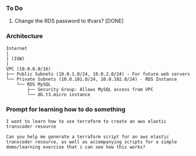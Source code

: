 ### To Do

1. Change the RDS password to tfvars? [DONE]


### Architecture
```
Internet
|
| (IGW)
|
VPC (10.0.0.0/16)
├── Public Subnets (10.0.1.0/24, 10.0.2.0/24) - For future web servers
└── Private Subnets (10.0.101.0/24, 10.0.102.0/24) - RDS Instance
    └── RDS MySQL
        ├── Security Group: Allows MySQL access from VPC
        └── db.t3.micro instance
```

### Prompt for learning how to do something

```
I want to learn how to use terraform to create an aws elastic transcoder resource

Can you help me generate a terraform script for an aws elastic transcoder resource, as well as accompanying scripts for a simple demo/learning exercise that i can see how this works?
```